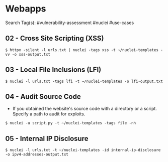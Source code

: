 # Webapps

Search Tag(s): #vulnerability-assessment #nuclei #use-cases

## 02 - Cross Site Scripting (XSS)

`$ httpx -silent -l urls.txt | nuclei -tags xss -t ~/nuclei-templates -vv -o xss-output.txt`

## 03 - Local File Inclusions (LFI)

`$ nuclei -l urls.txt -tags lfi -t ~/nuclei-templates -o lfi-output.txt`

## 04 - Audit Source Code

- If you obtained the website's source code with a directory or a script. Specify a path to audit for exploits.

`$ nuclei -u script.py -t ~/nuclei-templates -tags file -nh`

## 05 - Internal IP Disclosure

`$ nuclei -l urls.txt -t ~/nuclei-templates -id internal-ip-disclosure -o ipv4-addresses-output.txt`